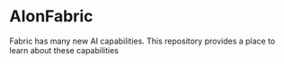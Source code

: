 # AIonFabric
Fabric has many new AI capabilities. This repository provides a place to learn about these capabilities
